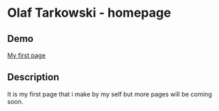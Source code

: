 # Olaf Tarkowski - homepage
## Demo
[My first page](https://olaf-tarkowski.github.io/homepage/)
## Description
It is my first page that i make by my self but more pages will be coming soon.